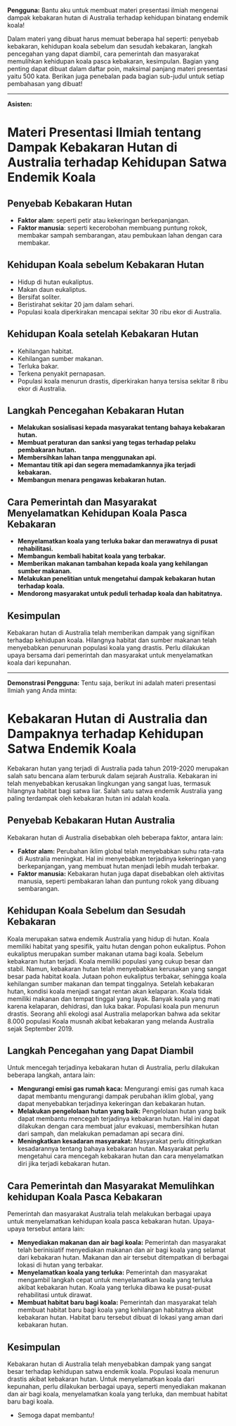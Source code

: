 **Pengguna:** Bantu aku untuk membuat materi presentasi ilmiah mengenai dampak kebakaran hutan di Australia terhadap kehidupan binatang endemik koala!

Dalam materi yang dibuat harus memuat beberapa hal seperti: penyebab kebakaran, kehidupan koala sebelum dan sesudah kebakaran, langkah pencegahan yang dapat diambil, cara pemerintah dan masyarakat memulihkan kehidupan koala pasca kebakaran, kesimpulan.
Bagian yang penting dapat dibuat dalam daftar poin, maksimal panjang materi presentasi yaitu 500 kata. 
Berikan juga penebalan pada bagian sub-judul untuk setiap pembahasan yang dibuat!

----
**Asisten:**
# **Materi Presentasi Ilmiah tentang Dampak Kebakaran Hutan di Australia terhadap Kehidupan Satwa Endemik Koala**


## **Penyebab Kebakaran Hutan**

- **Faktor alam**: seperti petir atau kekeringan berkepanjangan.
- **Faktor manusia**: seperti kecerobohan membuang puntung rokok, membakar sampah sembarangan, atau pembukaan lahan dengan cara membakar.

## **Kehidupan Koala sebelum Kebakaran Hutan**

- Hidup di hutan eukaliptus.
- Makan daun eukaliptus.
- Bersifat soliter. 
- Beristirahat sekitar 20 jam dalam sehari.
- Populasi koala diperkirakan mencapai sekitar 30 ribu ekor di Australia.

## **Kehidupan Koala setelah Kebakaran Hutan**

- Kehilangan habitat. 
- Kehilangan sumber makanan. 
- Terluka bakar. 
- Terkena penyakit pernapasan. 
- Populasi koala menurun drastis, diperkirakan hanya tersisa sekitar 8 ribu ekor di Australia.

## **Langkah Pencegahan Kebakaran Hutan**

- **Melakukan sosialisasi kepada masyarakat tentang bahaya kebakaran hutan.**
- **Membuat peraturan dan sanksi yang tegas terhadap pelaku pembakaran hutan.**
- **Membersihkan lahan tanpa menggunakan api.**
- **Memantau titik api dan segera memadamkannya jika terjadi kebakaran.**
- **Membangun menara pengawas kebakaran hutan.**


## **Cara Pemerintah dan Masyarakat Menyelamatkan Kehidupan Koala Pasca Kebakaran**


- **Menyelamatkan koala yang terluka bakar dan merawatnya di pusat rehabilitasi.**
- **Membangun kembali habitat koala yang terbakar.**
- **Memberikan makanan tambahan kepada koala yang kehilangan sumber makanan.**
- **Melakukan penelitian untuk mengetahui dampak kebakaran hutan terhadap koala.**
- **Mendorong masyarakat untuk peduli terhadap koala dan habitatnya.**

## **Kesimpulan**

Kebakaran hutan di Australia telah memberikan dampak yang signifikan terhadap kehidupan koala. Hilangnya habitat dan sumber makanan telah menyebabkan penurunan populasi koala yang drastis. Perlu dilakukan upaya bersama dari pemerintah dan masyarakat untuk menyelamatkan koala dari kepunahan.

----

**Demonstrasi Pengguna:**
Tentu saja, berikut ini adalah materi presentasi Ilmiah yang Anda minta:

# **Kebakaran Hutan di Australia dan Dampaknya terhadap Kehidupan Satwa Endemik Koala**

Kebakaran hutan yang terjadi di Australia pada tahun 2019-2020 merupakan salah satu bencana alam terburuk dalam sejarah Australia. Kebakaran ini telah menyebabkan kerusakan lingkungan yang sangat luas, termasuk hilangnya habitat bagi satwa liar. Salah satu satwa endemik Australia yang paling terdampak oleh kebakaran hutan ini adalah koala.


## **Penyebab Kebakaran Hutan Australia**

Kebakaran hutan di Australia disebabkan oleh beberapa faktor, antara lain:

* **Faktor alam:** Perubahan iklim global telah menyebabkan suhu rata-rata di Australia meningkat. Hal ini menyebabkan terjadinya kekeringan yang berkepanjangan, yang membuat hutan menjadi lebih mudah terbakar.
* **Faktor manusia:** Kebakaran hutan juga dapat disebabkan oleh aktivitas manusia, seperti pembakaran lahan dan puntung rokok yang dibuang sembarangan.


## **Kehidupan Koala Sebelum dan Sesudah Kebakaran**

Koala merupakan satwa endemik Australia yang hidup di hutan. Koala memiliki habitat yang spesifik, yaitu hutan dengan pohon eukaliptus. Pohon eukaliptus merupakan sumber makanan utama bagi koala.
Sebelum kebakaran hutan terjadi. Koala memiliki populasi yang cukup besar dan stabil. Namun, kebakaran hutan telah menyebabkan kerusakan yang sangat besar pada habitat koala. Jutaan pohon eukaliptus terbakar, sehingga koala kehilangan sumber makanan dan tempat tinggalnya.
Setelah kebakaran hutan, kondisi koala menjadi sangat rentan akan kelaparan. Koala tidak memiliki makanan dan tempat tinggal yang layak. Banyak koala yang mati karena kelaparan, dehidrasi, dan luka bakar. Populasi koala pun menurun drastis. Seorang ahli ekologi asal Australia melaporkan bahwa ada sekitar  8.000 populasi Koala musnah akibat kebakaran yang melanda Australia sejak September 2019.


## **Langkah Pencegahan yang Dapat Diambil**

Untuk mencegah terjadinya kebakaran hutan di Australia, perlu dilakukan beberapa langkah, antara lain:

* **Mengurangi emisi gas rumah kaca:** Mengurangi emisi gas rumah kaca dapat membantu mengurangi dampak perubahan iklim global, yang dapat menyebabkan terjadinya kekeringan dan kebakaran hutan.
* **Melakukan pengelolaan hutan yang baik:** Pengelolaan hutan yang baik dapat membantu mencegah terjadinya kebakaran hutan. Hal ini dapat dilakukan dengan cara membuat jalur evakuasi, membersihkan hutan dari sampah, dan melakukan pemadaman api secara dini.
* **Meningkatkan kesadaran masyarakat:** Masyarakat perlu ditingkatkan kesadarannya tentang bahaya kebakaran hutan. Masyarakat perlu mengetahui cara mencegah kebakaran hutan dan cara menyelamatkan diri jika terjadi kebakaran hutan.


## **Cara Pemerintah dan Masyarakat Memulihkan kehidupan Koala Pasca Kebakaran**

Pemerintah dan masyarakat Australia telah melakukan berbagai upaya untuk menyelamatkan kehidupan koala pasca kebakaran hutan. Upaya-upaya tersebut antara lain:

* **Menyediakan makanan dan air bagi koala:** Pemerintah dan masyarakat telah berinisiatif menyediakan makanan dan air bagi koala yang selamat dari kebakaran hutan. Makanan dan air tersebut ditempatkan di berbagai lokasi di hutan yang terbakar.
* **Menyelamatkan koala yang terluka:** Pemerintah dan masyarakat mengambil langkah cepat untuk menyelamatkan koala yang terluka akibat kebakaran hutan. Koala yang terluka dibawa ke pusat-pusat rehabilitasi untuk dirawat.
* **Membuat habitat baru bagi koala:** Pemerintah dan masyarakat telah membuat habitat baru bagi koala yang kehilangan habitatnya akibat kebakaran hutan. Habitat baru tersebut dibuat di lokasi yang aman dari kebakaran hutan.


## **Kesimpulan**

Kebakaran hutan di Australia telah menyebabkan dampak yang sangat besar terhadap kehidupan satwa endemik koala. Populasi koala menurun drastis akibat kebakaran hutan. Untuk menyelamatkan koala dari kepunahan, perlu dilakukan berbagai upaya, seperti menyediakan makanan dan air bagi koala, menyelamatkan koala yang terluka, dan membuat habitat baru bagi koala.



- Semoga dapat membantu!
